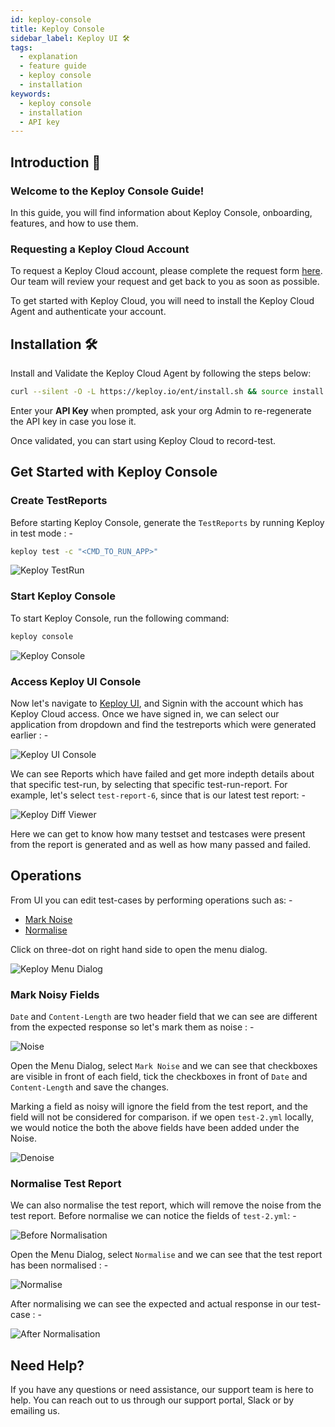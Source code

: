 ```yaml
---
id: keploy-console
title: Keploy Console
sidebar_label: Keploy UI 🛠️
tags:
  - explanation
  - feature guide
  - keploy console
  - installation
keywords:
  - keploy console
  - installation
  - API key
---
```


## Introduction 📘

### Welcome to the Keploy Console Guide!

In this guide, you will find information about Keploy Console, onboarding, features, and how to use them.

### Requesting a Keploy Cloud Account

To request a Keploy Cloud account, please complete the request form [here](https://forms.gle/jGBbyRyh9H7AKXZX6). Our team will review your request and get back to you as soon as possible.

To get started with Keploy Cloud, you will need to install the Keploy Cloud Agent and authenticate your account.

## Installation 🛠️

Install and Validate the Keploy Cloud Agent by following the steps below:

```bash
curl --silent -O -L https://keploy.io/ent/install.sh && source install.sh
```

Enter your **API Key** when prompted, ask your org Admin to re-regenerate the API key in case you lose it.

Once validated, you can start using Keploy Cloud to record-test.

## Get Started with Keploy Console

### Create TestReports

Before starting Keploy Console, generate the `TestReports` by running Keploy in test mode : -

```bash
keploy test -c "<CMD_TO_RUN_APP>"
```

<img src="/docs/img/keploy-cloud/console-test-run.png?raw=true" alt="Keploy TestRun"/>

### Start Keploy Console

To start Keploy Console, run the following command:

```bash
keploy console
```

<img src="/docs/img/keploy-cloud/keploy-console-cmd.png?raw=true" alt="Keploy Console"/>

### Access Keploy UI Console
Now let's navigate to [Keploy UI](https://app.keploy.io), and Signin with the account which has Keploy Cloud access. Once we have signed in, we can select our application from dropdown and find the testreports which were generated earlier : - 

<img src="/docs/img/keploy-cloud/keploy-cloud-app.png?raw=true" alt="Keploy UI Console"/>

We can see Reports which have failed and get more indepth details about that specific test-run, by selecting that specific test-run-report. For example, let's select `test-report-6`, since that is our latest test report: - 

<img src="/docs/img/keploy-cloud/keploy-diff-view.png?raw=true" alt="Keploy Diff Viewer"/>

Here we can get to know how many testset and testcases were present from the report is generated and as well as how many passed and failed.

## Operations
From UI you can edit test-cases by performing operations such as: -

- [Mark Noise](#mark-noisy-fields)
- [Normalise](#normalise-test-report)

Click on three-dot on right hand side to open the menu dialog.

<img src="/docs/img/keploy-cloud/menu-dialog.png?raw=true" alt="Keploy Menu Dialog"/>


### Mark Noisy Fields

`Date` and `Content-Length` are two header field that we can see are different from the expected response so let's mark them as noise : - 

<img src="/docs/img/keploy-cloud/noise.png?raw=true" alt="Noise"/>

Open the Menu Dialog, select `Mark Noise` and we can see that checkboxes are visible in front of each field, tick the checkboxes in front of `Date` and `Content-Length` and save the changes.

Marking a field as noisy will ignore the field from the test report, and the field will not be considered for comparison. if we open `test-2.yml` locally, we would notice the both the above fields have been added under the Noise.

<img src="/docs/img/keploy-cloud/denoise.png?raw=true" alt="Denoise"/>


### Normalise Test Report
We can also normalise the test report, which will remove the noise from the test report. Before normalise we can notice the fields of `test-2.yml`: - 

<img src="/docs/img/keploy-cloud/normalise-before.png?raw=true" alt="Before Normalisation"/>

Open the Menu Dialog, select `Normalise` and we can see that the test report has been normalised : -

<img src="/docs/img/keploy-cloud/normalise.png?raw=true" alt="Normalise"/>

After normalising we can see the expected and actual response in our test-case : -

<img src="/docs/img/keploy-cloud/normalise-after.png?raw=true" alt="After Normalisation"/>

## Need Help?

If you have any questions or need assistance, our support team is here to help. You can reach out to us through our support portal, Slack or by emailing us.

